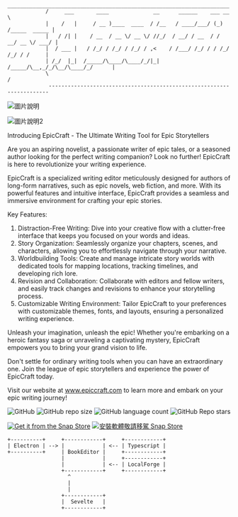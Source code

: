                  ______________________________________________________________________
                /     ___       ____              __      ______    ___ __             \
                |    /   |     / __ )____  ____  / /__   / ____/___/ (_) /_____  _____ |
                |   / /| |    / __  / __ \/ __ \/ //_/  / __/ / __  / / __/ __ \/ ___/ |
                |  / ___ |   / /_/ / /_/ / /_/ / ,<    / /___/ /_/ / / /_/ /_/ / /     |
                | /_/  |_|  /_____/\____/\____/_/|_|  /_____/\__,_/_/\__/\____/_/      |
                \                                                                      /
                 ----------------------------------------------------------------------

![圖片說明](https://res.cloudinary.com/canonical/image/fetch/f_auto,q_auto,fl_sanitize,w_1638,h_920/https://dashboard.snapcraft.io/site_media/appmedia/2022/01/2022-01-08_21-50-45%E5%B1%8F%E5%B9%95%E6%88%AA%E5%9B%BE3.jpeg)

![圖片說明2](https://res.cloudinary.com/canonical/image/fetch/f_auto,q_auto,fl_sanitize,w_1638,h_920/https://dashboard.snapcraft.io/site_media/appmedia/2022/01/2022-01-08_21-57-55%E5%B1%8F%E5%B9%95%E6%88%AA%E5%9B%BE.png)

Introducing EpicCraft - The Ultimate Writing Tool for Epic Storytellers

Are you an aspiring novelist, a passionate writer of epic tales, or a seasoned author looking for the perfect writing companion? Look no further! EpicCraft is here to revolutionize your writing experience.

EpicCraft is a specialized writing editor meticulously designed for authors of long-form narratives, such as epic novels, web fiction, and more. With its powerful features and intuitive interface, EpicCraft provides a seamless and immersive environment for crafting your epic stories.

Key Features:
1. Distraction-Free Writing: Dive into your creative flow with a clutter-free interface that keeps you focused on your words and ideas.
2. Story Organization: Seamlessly organize your chapters, scenes, and characters, allowing you to effortlessly navigate through your narrative.
3. Worldbuilding Tools: Create and manage intricate story worlds with dedicated tools for mapping locations, tracking timelines, and developing rich lore.
4. Revision and Collaboration: Collaborate with editors and fellow writers, and easily track changes and revisions to enhance your storytelling process.
5. Customizable Writing Environment: Tailor EpicCraft to your preferences with customizable themes, fonts, and layouts, ensuring a personalized writing experience.

Unleash your imagination, unleash the epic! Whether you're embarking on a heroic fantasy saga or unraveling a captivating mystery, EpicCraft empowers you to bring your grand vision to life.

Don't settle for ordinary writing tools when you can have an extraordinary one. Join the league of epic storytellers and experience the power of EpicCraft today.

Visit our website at www.epiccraft.com to learn more and embark on your epic writing journey!


![GitHub](https://img.shields.io/github/license/jeasoncc/Secret-writing)   ![GitHub repo size](https://img.shields.io:/github/repo-size/jeasoncc/Secret-writing)   ![GitHub language count](https://img.shields.io:/github/languages/count/jeasoncc/Secret-writing)   ![GitHub Repo stars](https://img.shields.io:/github/stars/jeasoncc/Secret-writing?style=social)


[![Get it from the Snap Store](https://snapcraft.io/static/images/badges/en/snap-store-black.svg)](https://snapcraft.io/xiaomiquan)
[![安裝軟體敬請移駕 Snap Store](https://snapcraft.io/static/images/badges/tw/snap-store-black.svg)](https://snapcraft.io/xiaomiquan)

    +----------+     +------------+     +------------+
    | Electron | --> |            | <-- | Typescript |
    +----------+     | BookEditor |     +------------+
                     |            |     +------------+
                     |            | <-- | LocalForge |
                     +------------+     +------------+
                       ^
                       |
                       |
                     +------------+
                     |  Sevelte   |
                     +------------+


